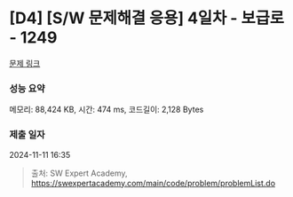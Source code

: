 # [D4] [S/W 문제해결 응용] 4일차 - 보급로 - 1249 

[문제 링크](https://swexpertacademy.com/main/code/problem/problemDetail.do?contestProbId=AV15QRX6APsCFAYD) 

### 성능 요약

메모리: 88,424 KB, 시간: 474 ms, 코드길이: 2,128 Bytes

### 제출 일자

2024-11-11 16:35



> 출처: SW Expert Academy, https://swexpertacademy.com/main/code/problem/problemList.do
